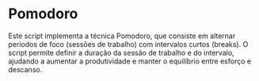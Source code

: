 # Pomodoro
Este script implementa a técnica Pomodoro, que consiste em alternar períodos de foco (sessões de trabalho) com intervalos curtos (breaks). O script permite definir a duração da sessão de trabalho e do intervalo, ajudando a aumentar a produtividade e manter o equilíbrio entre esforço e descanso.
